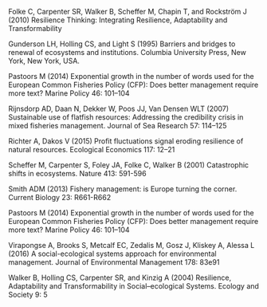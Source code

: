 Folke C, Carpenter SR, Walker B, Scheffer M, Chapin T, and Rockström J (2010) Resilience Thinking: Integrating Resilience, Adaptability and Transformability 

Gunderson LH, Holling CS, and Light S (1995) Barriers and bridges to renewal of ecosystems and institutions. Columbia University Press, New York, New York, USA. 

Pastoors M (2014) Exponential growth in the number of words used for the European Common Fisheries Policy (CFP): Does better management require more text? Marine Policy 46: 101–104 

Rijnsdorp AD, Daan N, Dekker W, Poos JJ, Van Densen WLT (2007) Sustainable use of flatfish resources: Addressing the credibility crisis in mixed fisheries management. Journal of Sea Research 57: 114–125

Richter A, Dakos V (2015) Profit fluctuations signal eroding resilience of natural resources. Ecological Economics 117: 12–21

Scheffer M, Carpenter S, Foley JA, Folke C, Walker B (2001) Catastrophic shifts in ecosystems. Nature  413: 591-596

Smith ADM (2013) Fishery management: is Europe turning the corner. Current Biology 23: R661-R662

Pastoors M (2014) Exponential growth in the number of words used for the European Common Fisheries Policy (CFP): Does better management require more text? Marine Policy 46: 101–104 

Virapongse A, Brooks S, Metcalf EC, Zedalis M, Gosz J, Kliskey A, Alessa L (2016) A social-ecological systems approach for environmental management. Journal of Environmental Management 178: 83e91

Walker B, Holling CS, Carpenter SR, and Kinzig A (2004) Resilience, Adaptability and Transformability in Social–ecological Systems. Ecology and Society 9: 5
